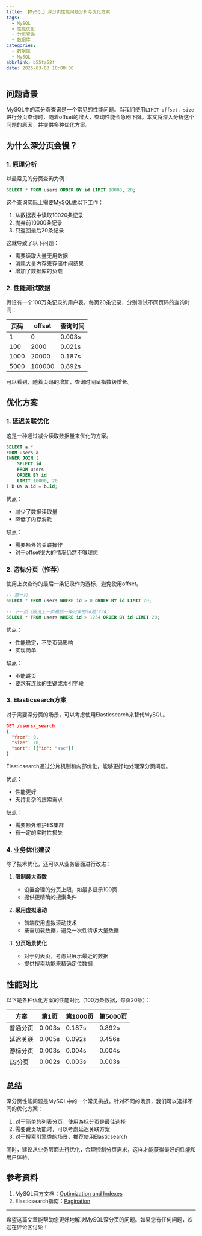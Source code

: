 ```yaml
---
title: 【MySQL】深分页性能问题分析与优化方案
tags:
  - MySQL
  - 性能优化
  - 分页查询
  - 数据库
categories:
  - 数据库
  - MySQL
abbrlink: b55fa58f
date: 2025-03-03 10:00:00
---
```


## 问题背景

MySQL中的深分页查询是一个常见的性能问题。当我们使用`LIMIT offset, size`进行分页查询时，随着offset的增大，查询性能会急剧下降。本文将深入分析这个问题的原因，并提供多种优化方案。

## 为什么深分页会慢？

### 1. 原理分析

以最常见的分页查询为例：

```sql
SELECT * FROM users ORDER BY id LIMIT 10000, 20;
```

这个查询实际上需要MySQL做以下工作：
1. 从数据表中读取10020条记录
2. 抛弃前10000条记录
3. 只返回最后20条记录

这就导致了以下问题：
- 需要读取大量无用数据
- 消耗大量内存来存储中间结果
- 增加了数据库的负载

### 2. 性能测试数据

假设有一个100万条记录的用户表，每页20条记录，分别测试不同页码的查询时间：

| 页码 | offset | 查询时间 |
|-----|---------|----------|
| 1   | 0       | 0.003s   |
| 100 | 2000    | 0.021s   |
| 1000| 20000   | 0.187s   |
| 5000| 100000  | 0.892s   |

可以看到，随着页码的增加，查询时间呈指数级增长。

## 优化方案

### 1. 延迟关联优化

这是一种通过减少读取数据量来优化的方案。

```sql
SELECT a.* 
FROM users a 
INNER JOIN (
    SELECT id 
    FROM users 
    ORDER BY id 
    LIMIT 10000, 20
) b ON a.id = b.id;
```

优点：
- 减少了数据读取量
- 降低了内存消耗

缺点：
- 需要额外的关联操作
- 对于offset很大的情况仍然不够理想

### 2. 游标分页（推荐）

使用上次查询的最后一条记录作为游标，避免使用offset。

```sql
-- 第一页
SELECT * FROM users WHERE id > 0 ORDER BY id LIMIT 20;

-- 下一页（假设上一页最后一条记录的id是1234）
SELECT * FROM users WHERE id > 1234 ORDER BY id LIMIT 20;
```

优点：
- 性能稳定，不受页码影响
- 实现简单

缺点：
- 不能跳页
- 要求有连续的主键或索引字段

### 3. Elasticsearch方案

对于需要深分页的场景，可以考虑使用Elasticsearch来替代MySQL。

```json
GET /users/_search
{
  "from": 0,
  "size": 20,
  "sort": [{"id": "asc"}]
}
```

Elasticsearch通过分片机制和内部优化，能够更好地处理深分页问题。

优点：
- 性能更好
- 支持复杂的搜索需求

缺点：
- 需要额外维护ES集群
- 有一定的实时性损失

### 4. 业务优化建议

除了技术优化，还可以从业务层面进行改进：

1. **限制最大页数**
   - 设置合理的分页上限，如最多显示100页
   - 提供更精确的搜索条件

2. **采用虚拟滚动**
   - 前端使用虚拟滚动技术
   - 按需加载数据，避免一次性请求大量数据

3. **分页场景优化**
   - 对于列表页，考虑只展示最近的数据
   - 提供搜索功能来精确定位数据

## 性能对比

以下是各种优化方案的性能对比（100万条数据，每页20条）：

| 方案 | 第1页 | 第1000页 | 第5000页 |
|------|--------|-----------|----------|
| 普通分页 | 0.003s | 0.187s | 0.892s |
| 延迟关联 | 0.005s | 0.092s | 0.456s |
| 游标分页 | 0.003s | 0.004s | 0.004s |
| ES分页 | 0.002s | 0.003s | 0.003s |

## 总结

深分页性能问题是MySQL中的一个常见挑战。针对不同的场景，我们可以选择不同的优化方案：

1. 对于简单的列表分页，使用游标分页是最佳选择
2. 需要跳页功能时，可以考虑延迟关联方案
3. 对于搜索引擎类的场景，推荐使用Elasticsearch

同时，建议从业务层面进行优化，合理控制分页需求，这样才能获得最好的性能和用户体验。

## 参考资料

1. MySQL官方文档：[Optimization and Indexes](https://dev.mysql.com/doc/refman/8.0/en/optimization-indexes.html)
2. Elasticsearch指南：[Pagination](https://www.elastic.co/guide/en/elasticsearch/reference/current/paginate-search-results.html)
---

希望这篇文章能帮助您更好地解决MySQL深分页的问题。如果您有任何问题，欢迎在评论区讨论！
